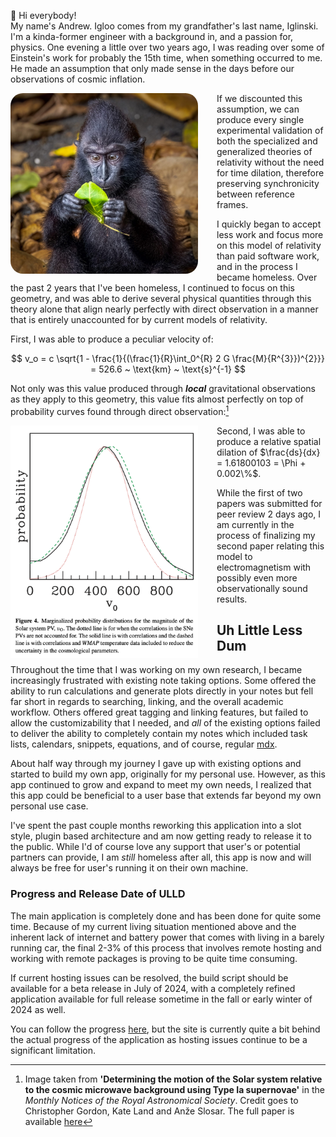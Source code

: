 👋 Hi everybody!  
My name's Andrew. Igloo comes from my grandfather's last name, Iglinski. I'm a kinda-former engineer with a background in, and a passion for, physics. One evening a little over two years ago, I was reading over some of Einstein's work for probably the 15th time, when something occurred to me. He made an assumption that only made sense in the days before our observations of cosmic inflation.

<img src="./woah.JPG" width=300 align=left style="border-radius: 20px; margin: auto 30px auto auto"/>

If we discounted this assumption, we can produce every single experimental validation of both the specialized and generalized theories of relativity without the need for time dilation, therefore preserving synchronicity between reference frames.

I quickly began to accept less work and focus more on this model of relativity than paid software work, and in the process I became homeless. Over the past 2 years that I've been homeless, I continued to focus on this geometry, and was able to derive several physical quantities through this theory alone that align nearly perfectly with direct observation in a manner that is entirely unaccounted for by current models of relativity.

First, I was able to produce a peculiar velocity of:

$$
v_o = c \sqrt{1 - \frac{1}{(\frac{1}{R}\int_0^{R} 2 G \frac{M}{R^{3}})^{2}}} = 526.6 ~ \text{km} ~ \text{s}^{-1}
$$

Not only was this value produced through **_local_** gravitational observations as they apply to this geometry, this value fits almost perfectly on top of probability curves found through direct observation:[^1]

<img src="./pvProbability.png" width=300 align=left style="margin: auto 30px auto auto"/>

Second, I was able to produce a relative spatial dilation of $\frac{ds}{dx} = 1.61800103 = \Phi + 0.002\%$.

While the first of two papers was submitted for peer review 2 days ago, I am currently in the process of finalizing my second paper relating this model to electromagnetism with possibly even more observationally sound results.

## Uh Little Less Dum

Throughout the time that I was working on my own research, I became increasingly frustrated with existing note taking options. Some offered the ability to run calculations and generate plots directly in your notes but fell far short in regards to searching, linking, and the overall academic workflow. Others offered great tagging and linking features, but failed to allow the customizability that I needed, and _all_ of the existing options failed to deliver the ability to completely contain my notes which included task lists, calendars, snippets, equations, and of course, regular [mdx](https://mdxjs.com/).

About half way through my journey I gave up with existing options and started to build my own app, originally for my personal use. However, as this app continued to grow and expand to meet my own needs, I realized that this app could be beneficial to a user base that extends far beyond my own personal use case.

I've spent the past couple months reworking this application into a slot style, plugin based architecture and am now getting ready to release it to the public. While I'd of course love any support that user's or potential partners can provide, I am _still_ homeless after all, this app is now and will always be free for user's running it on their own machine.

### Progress and Release Date of ULLD

The main application is completely done and has been done for quite some time. Because of my current living situation mentioned above and the inherent lack of internet and battery power that comes with living in a barely running car, the final 2-3% of this process that involves remote hosting and working with remote packages is proving to be quite time consuming.

If current hosting issues can be resolved, the build script should be available for a beta release in July of 2024, with a completely refined application available for full release sometime in the fall or early winter of 2024 as well.

You can follow the progress [here](uhlittlelessdum.com), but the site is currently quite a bit behind the actual progress of the application as hosting issues continue to be a significant limitation.

[^1]: Image taken from **'Determining the motion of the Solar system relative to the cosmic microwave background using Type Ia supernovae'** in the _Monthly Notices of the Royal Astronomical Society_. Credit goes to Christopher Gordon, Kate Land and Anže Slosar. The full paper is available [here](https://doi.org/10.1111/j.1365-2966.2008.13239.x)
